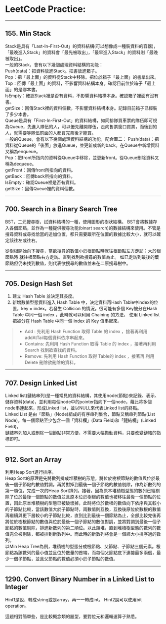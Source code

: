 # LeetCode Practice:
---

## 155. Min Stack
Stack是具有「Last-In-First-Out」的資料結構(可以想像成一種裝資料的容器)，「最晚進入Stack」的資料會「最先被取出」，「最早進入Stack」的資料則「最晚被取出」。  
一般的Stack，會有以下幾個處理資料結構的功能：  
Push(data)：把資料放進Stack。把書放進箱子。  
Pop：把「最上面」的資料從Stack中移除。把位於箱子「最上面」的書拿出來。  
Top：回傳「最上面」的資料，不影響資料結構本身。確認目前位於箱子「最上面」的是哪本書。  
IsEmpty：確認Stack裡是否有資料，不影響資料結構本身。確認箱子裡面有沒有書。  
getSize：回傳Stack裡的資料個數，不影響資料結構本身。記錄目前箱子已經裝了多少本書。  
Queue是具有「First-In-First-Out」的資料結構，如同排隊買車票的隊伍即可視為Queue，先進入隊伍的人，可以優先離開隊伍，走向售票窗口買票，而後到的人，就需要等隊伍前面的人都買完票後才能買。  
一般的Queue，會有以下幾個處理資料結構的功能，配合圖二：
Push(data)：把資料從Queue的「後面」放進Queue，並更新成新的back。在Queue中新增資料又稱為enqueue。  
Pop：把front所指向的資料從Queue中移除，並更新front。從Queue刪除資料又稱為dequeue。  
getFront：回傳front所指向的資料。  
getBack：回傳back所指向的資料。  
IsEmpty：確認Queue裡是否有資料。  
getSize：回傳Queue裡的資料個數。  

---
## 700. Search in a Binary Search Tree
BST，二元搜尋樹，試資料結構的一種，使用圖形的樹狀結構。
BST會將數據存入各個節點，並作為一種提供搜尋功能(binart search)的數據結構來使用。不管是搜尋資料或尋找恰當的追加位置，都只需要跟所在位置的數據比較大小，就可以確定該往左或往右。

從樹根開始向下搜尋，當欲搜尋的數值小於根節點時就往根節點左方走訪；大於根節點時 就往根節點右方走訪。直到找到欲搜尋的數值為止。
如已走訪到最後的葉節點但仍未找到數值，則代表欲搜尋的數值並未在二原搜尋樹中。  

---
## 705. Design Hash Set
1. 建立 Hash Table 並決定其長度。
2. 新增數值型態資料進入 Hash Table 中，決定資料再Hash Table中index的位置，key = index。若發生 Collision 的情況，很可能有多個 Key被分在Hash Table 中同一個 index ，此時就可以利用 Chaining 的方法， 使用 Linked list 把被分在 Hash Table 中同一個 index 的 Key 值串起來。  

> - Add : 先利用 Hash Function 取得 Table 的 index ，接著再利用 addAtTail每個資料依序串起來。  
> - Contains: 先利用 Hash Function 取得 Table 的 index ，接著再利用 Search 找到欲查找的資料。  
> - Remove: 先利用 Hash Function 取得 Table的 index ，接著再 利用 Delete 刪除欲刪除的資料。  

---
## 707. Design Linked List
Linked list(鏈結串列)是一種常見的資料結構，其使用node(節點)來記錄、表示、儲存資料(data)，並利用每個node中的pointer指向下一個node，藉此將多個node串連起來，形成Linked list，並以NULL來代表Linked list的終點。  
Linked List 是由「節點」(Node)組成的有序串列集合，節點又稱串列節點(List Node)。每一個節點至少包含一個「資料欄」(Data Field)和「鏈結欄」(Linked Field)。  
鏈結串列加入或刪除一個節點非常方便，不需要大幅搬動資料，只要改變鏈結的指標即可。

---
## 912. Sort an Array
利用Heap Sort進行排序。  
Heap Sort的原理是先將數列排成堆積樹的形態，將位於樹根節點的數值與位於最後一個子節點的數值對調，再將對掉到最後一個子節點的數值剔除，作為新數列的第一順位，完成一次的Heap Sort排列。接著，因為原本堆積樹型態的數列已經剔除了位於最後一個節點的數值並且原本位於樹根的數值也被移往最後一個節點的位置，因此原本堆積樹的型態已被破壞掉，此時將位於數根的數值向下依序與其較小的子節點比較，當該數值大於子節點時，兩數值則互換，互換後原位於數根的數值再繼續與更下層較小的子節點比較，直到比到最後一個節點為止，全部比較完後再將位於樹根節點的數值與位於最後一個子節點的數值對調，並將對調到最後一個子節點的數值剔除，排進新數列的第二順位。以此類堆，直到堆積樹型態的數列的數值完全被剔除，都被排到新數列中。而此時的新數列將會是一個經大小排序過的數列。  
以Min Heap Tree為例，堆積樹的型態分成根節點、父節點、子節點三個元素。根節點為該數列的最小值並且位於數量的首端，而每個父節點底下連接最多兩個，最少一個子節點，並且父節點的數值必須小於子節點的數值。

---
## 1290. Convert Binary Number in a Linked List to Integer
Hint1是說，轉成string或是array，再一一轉成int。
Hint2說可以使用bit operation。

這題相對簡單些，是比較概念類的題型，要對位元和邏輯運算子熟悉。
